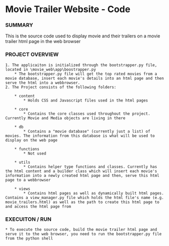 # Movie Trailer Website - Code #

### SUMMARY ###
This is the source code used to display movie and their trailers on a movie trailer html page in the web browser

### PROJECT OVERVIEW ###

	1. The applicaiton is initialized through the bootstrapper.py file, located in \movie_web\app\boostrapper.py
		* The bootstrapper.py file will get the top rated movies from a movie database, insert each movie's details into an html page and then serve the html into a webbrowser.
	2. The Project consists of the following folders:

		* content
			* Holds CSS and Javascript files used in the html pages

		* core
			* Contains the core classes used throughout the project. Currently Movie and Media objects are living in there

		* db
			* Contains a "movie database" (currently just a list) of movies. The information from this database is what will be used to display on the web page

		* functions
			* Not used

		* utils
			* Contains helper type functions and classes. Currently has the html content and a builder class which will insert each movie's information into a newly created html page and then, serve this html page to a webbrowser

		* views
			* Contains html pages as well as dynamically built html pages. Contains a view_manager.py file which holds the html file's name (e.g. movie_trailers.html) as well as the path to create this html page to and access the html page from

### EXECUITON / RUN ###

	* To execute the source code, build the movie trailer html page and serve it to the web browser, you need to run the bootstrapper.py file from the python shell